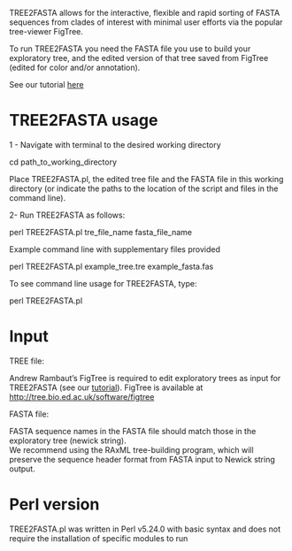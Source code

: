 
TREE2FASTA allows for the interactive, flexible and rapid sorting of FASTA sequences from clades of interest with minimal user efforts via the popular tree-viewer FigTree.

To run TREE2FASTA you need the FASTA file you use to build your exploratory tree, and the edited version of that tree saved from FigTree (edited for color and/or annotation).

See our tutorial [here](Tutorial.pdf)

# TREE2FASTA usage

1 - Navigate with terminal to the desired working directory

cd   path_to_working_directory

Place TREE2FASTA.pl, the edited tree file and the FASTA file in this working directory (or indicate the paths to the location of the script and files in the command line). 

2- Run TREE2FASTA as follows:

perl   TREE2FASTA.pl   tre_file_name   fasta_file_name 

Example command line with supplementary files provided

perl   TREE2FASTA.pl   example_tree.tre   example_fasta.fas

To see command line usage for TREE2FASTA, type:

perl   TREE2FASTA.pl

# Input

TREE file:

Andrew Rambaut’s FigTree is required to edit exploratory trees as input for TREE2FASTA (see our [tutorial](Tutorial.pdf)).
FigTree is available at http://tree.bio.ed.ac.uk/software/figtree

FASTA file:

FASTA sequence names in the FASTA file should match those in the exploratory tree (newick string).   
We recommend using the RAxML tree-building program, which will preserve the sequence header format from FASTA input to Newick string output.   

# Perl version

TREE2FASTA.pl was written in Perl v5.24.0 with basic syntax and does not require the installation of specific modules to run
